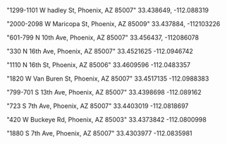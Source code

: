 "1299-1101 W hadley St, Phoenix, AZ 85007" 33.438649, -112.088319

"2000-2098 W Maricopa St, Phoenix, AZ 85009" 33.437884, -112103226

"601-799 N 10th Ave, Phoenix, AZ 85007" 33.456437, -112086078

"330 N 16th Ave, Phoenix, AZ 85007" 33.4521625 -112.0946742

"1110 N 16th St, Phoenix, AZ 85006" 33.4609596 -112.0483357

"1820 W Van Buren St, Phoenix, AZ 85007" 33.4517135 -112.0988383

"799-701 S 13th Ave, Phoenix, AZ 85007" 33.4398698 -112.089162

"723 S 7th Ave, Phoenix, AZ 85007" 33.4403019 -112.0818697

"420 W Buckeye Rd, Phoenix, AZ 85003" 33.4373842 -112.0800998

"1880 S 7th Ave, Phoenix, AZ 85007"  33.4303977 -112.0835981